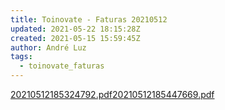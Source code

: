```yaml
---
title: Toinovate - Faturas 20210512
updated: 2021-05-22 18:15:28Z
created: 2021-05-15 15:59:45Z
author: André Luz
tags:
  - toinovate_faturas
---
```


[20210512185324792.pdf](20210512185324792.pdf)[20210512185447669.pdf](20210512185447669.pdf)